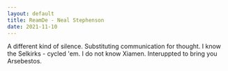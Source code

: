 ```yaml
---
layout: default
title: ReamDe - Neal Stephenson
date: 2021-11-10
---
```


A different kind of silence.
Substituting communication for thought.
I know the Selkirks - cycled 'em.
I do not know Xiamen.
Interuppted to bring you Arsebestos.

